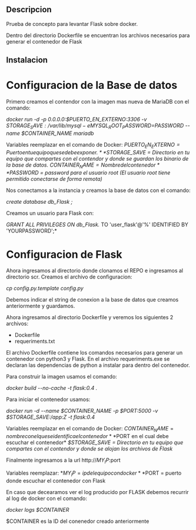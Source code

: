## Descripcion
Prueba de concepto para levantar Flask sobre docker.

Dentro del directorio Dockerfile se encuentran los archivos necesarios para generar el contenedor de Flask 

## Instalacion

# Configuracion de la Base de datos
Primero creamos el contendor con la imagen mas nueva de MariaDB con el comando:

*docker run -d -p 0.0.0.0:$PUERTO_EN_EXTERNO:3306 -v $STORAGE_SAVE:/var/lib/mysql -e MYSQL_ROOT_PASSWORD=$PASSWORD --name $CONTAINER_NAME mariadb*

Variables reemplazar en el comando de Docker:
*$PUERTO_EN_EXTERNO = Puerto en tu equipo que se debe exponer.*
*$STORAGE_SAVE = Directorio en tu equipo que compartes con el contendor y donde se guardan los binario de la base de datos.*
*$CONTAINER_NAME = Nombre del contenedor*
*$PASSWORD = password para el usuario root (El usuario root tiene permitido conectarse de forma remota)*

Nos conectamos a la instancia y creamos la base de datos con el comando:

*create database db_Flask ;*

Creamos un usuario para Flask con:

*GRANT ALL PRIVILEGES ON db_Flask.* TO 'user_flask'@'%' IDENTIFIED BY 'YOURPASSWORD';*

# Configuracion de Flask

Ahora ingresamos al directorio donde clonamos el REPO e ingresamos al directorio scr.
Creamos el archivo de configuracion:

*cp config.py.template config.py*

Debemos indicar el string de conexion a la base de datos que creamos anteriormente y guardamos.


Ahora ingresamos al directorio Dockerfile y veremos los siguientes 2 archivos:
* Dockerfile
* requeriments.txt

El archivo Dockerfile contiene los comandos necesarios para generar un contenedor con python3 y Flask. En el archivo requeriments.exe se declaran las dependencias de python a instalar para dentro del contenedor.

Para construir la imagen usamos el comando:

*docker build --no-cache -t flask:0.4 .*

Para iniciar el contenedor usamos:

*docker run -d --name $CONTAINER_NAME -p $PORT:5000 -v $STORAGE_SAVE:/app:Z -t flask:0.4*

Variables reemplazar en el comando de Docker:
$CONTAINER_NAME = nombre con el que se identifica el contenedor*
*$PORT en el cual debe escuchar el contenedor*
*$STORAGE_SAVE = Directorio en tu equipo que compartes con el contendor y donde se alojan los archivos de Flask*



Finalmente ingresamos a la url http://$MY_IP:$port

Variables reemplazar:
*$MY_IP = ip del equipo con docker*
*$PORT = puerto donde escuchar el contenedor con Flask

En caso que decearamos ver el log producido por FLASK debemos recurrir al log de docker con el comando:

*docker logs $CONTAINER*

$CONTAINER es la ID del conenedor creado anteriormente
